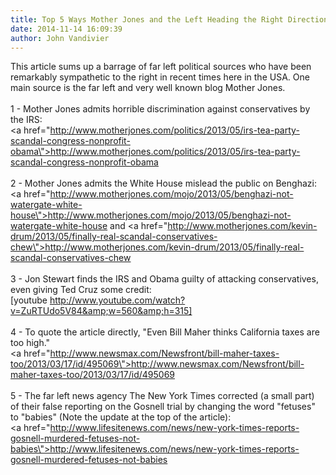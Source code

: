 ```yaml
---
title: Top 5 Ways Mother Jones and the Left Heading the Right Direction! (For Now at Least)
date: 2014-11-14 16:09:39
author: John Vandivier
---
```




This article sums up a barrage of far left political sources who have been remarkably sympathetic to the right in recent times here in the USA. One main source is the far left and very well known blog Mother Jones.<br /><br />1 - Mother Jones admits horrible discrimination against conservatives by the IRS:<br /><a href=\"http://www.motherjones.com/politics/2013/05/irs-tea-party-scandal-congress-nonprofit-obama\">http://www.motherjones.com/politics/2013/05/irs-tea-party-scandal-congress-nonprofit-obama</a><br /><br />2 - Mother Jones admits the White House mislead the public on Benghazi:<br /><a href=\"http://www.motherjones.com/mojo/2013/05/benghazi-not-watergate-white-house\">http://www.motherjones.com/mojo/2013/05/benghazi-not-watergate-white-house</a> and <a href=\"http://www.motherjones.com/kevin-drum/2013/05/finally-real-scandal-conservatives-chew\">http://www.motherjones.com/kevin-drum/2013/05/finally-real-scandal-conservatives-chew</a><br /><br />3 - Jon Stewart finds the IRS and Obama guilty of attacking conservatives, even giving Ted Cruz some credit:<br />[youtube http://www.youtube.com/watch?v=ZuRTUdo5V84&amp;w=560&amp;h=315]<br /><br />4 - To quote the article directly, \"Even Bill Maher thinks California taxes are too high.\"<br /><a href=\"http://www.newsmax.com/Newsfront/bill-maher-taxes-too/2013/03/17/id/495069\">http://www.newsmax.com/Newsfront/bill-maher-taxes-too/2013/03/17/id/495069</a><br /><br />5 - The far left news agency The New York Times corrected (a small part) of their false reporting on the Gosnell trial by changing the word \"fetuses\" to \"babies\" (Note the update at the top of the article):<br /><a href=\"http://www.lifesitenews.com/news/new-york-times-reports-gosnell-murdered-fetuses-not-babies\">http://www.lifesitenews.com/news/new-york-times-reports-gosnell-murdered-fetuses-not-babies</a>